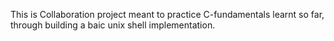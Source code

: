This is Collaboration project meant to practice C-fundamentals learnt so far, through building a baic unix shell implementation.
